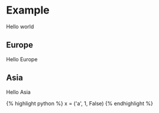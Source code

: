 # Example
Hello world

## Europe
Hello Europe

## Asia
Hello Asia

{% highlight python %}
x = ('a', 1, False)
{% endhighlight %}
